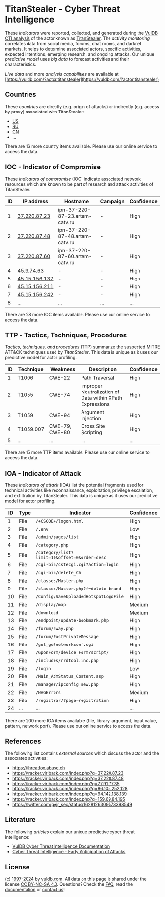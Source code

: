 # TitanStealer - Cyber Threat Intelligence

These _indicators_ were reported, collected, and generated during the [VulDB CTI analysis](https://vuldb.com/?kb.cti) of the actor known as [TitanStealer](https://vuldb.com/?actor.titanstealer). The _activity monitoring_ correlates data from social media, forums, chat rooms, and darknet markets. It helps to determine associated actors, specific activities, expected intentions, emerging research, and ongoing attacks. Our unique _predictive model_ uses _big data_ to forecast activities and their characteristics.

_Live data_ and more _analysis capabilities_ are available at [https://vuldb.com/?actor.titanstealer](https://vuldb.com/?actor.titanstealer)

## Countries

These _countries_ are directly (e.g. origin of attacks) or indirectly (e.g. access by proxy) associated with TitanStealer:

* [US](https://vuldb.com/?country.us)
* [RU](https://vuldb.com/?country.ru)
* [CN](https://vuldb.com/?country.cn)
* ...

There are 16 more country items available. Please use our online service to access the data.

## IOC - Indicator of Compromise

These _indicators of compromise_ (IOC) indicate associated network resources which are known to be part of research and attack activities of TitanStealer.

ID | IP address | Hostname | Campaign | Confidence
-- | ---------- | -------- | -------- | ----------
1 | [37.220.87.23](https://vuldb.com/?ip.37.220.87.23) | ipn-37-220-87-23.artem-catv.ru | - | High
2 | [37.220.87.48](https://vuldb.com/?ip.37.220.87.48) | ipn-37-220-87-48.artem-catv.ru | - | High
3 | [37.220.87.60](https://vuldb.com/?ip.37.220.87.60) | ipn-37-220-87-60.artem-catv.ru | - | High
4 | [45.9.74.63](https://vuldb.com/?ip.45.9.74.63) | - | - | High
5 | [45.15.156.137](https://vuldb.com/?ip.45.15.156.137) | - | - | High
6 | [45.15.156.211](https://vuldb.com/?ip.45.15.156.211) | - | - | High
7 | [45.15.156.242](https://vuldb.com/?ip.45.15.156.242) | - | - | High
8 | ... | ... | ... | ...

There are 28 more IOC items available. Please use our online service to access the data.

## TTP - Tactics, Techniques, Procedures

_Tactics, techniques, and procedures_ (TTP) summarize the suspected MITRE ATT&CK techniques used by _TitanStealer_. This data is unique as it uses our predictive model for actor profiling.

ID | Technique | Weakness | Description | Confidence
-- | --------- | -------- | ----------- | ----------
1 | T1006 | CWE-22 | Path Traversal | High
2 | T1055 | CWE-74 | Improper Neutralization of Data within XPath Expressions | High
3 | T1059 | CWE-94 | Argument Injection | High
4 | T1059.007 | CWE-79, CWE-80 | Cross Site Scripting | High
5 | ... | ... | ... | ...

There are 15 more TTP items available. Please use our online service to access the data.

## IOA - Indicator of Attack

These _indicators of attack_ (IOA) list the potential fragments used for technical activities like reconnaissance, exploitation, privilege escalation, and exfiltration by TitanStealer. This data is unique as it uses our predictive model for actor profiling.

ID | Type | Indicator | Confidence
-- | ---- | --------- | ----------
1 | File | `/+CSCOE+/logon.html` | High
2 | File | `/.env` | Low
3 | File | `/admin/pages/list` | High
4 | File | `/category.php` | High
5 | File | `/category/list?limit=10&offset=0&order=desc` | High
6 | File | `/cgi-bin/cstecgi.cgi?action=login` | High
7 | File | `/cgi-bin/delete_CA` | High
8 | File | `/classes/Master.php` | High
9 | File | `/classes/Master.php?f=delete_brand` | High
10 | File | `/Config/SaveUploadedHotspotLogoFile` | High
11 | File | `/display/map` | Medium
12 | File | `/download` | Medium
13 | File | `/endpoint/update-bookmark.php` | High
14 | File | `/forum/away.php` | High
15 | File | `/forum/PostPrivateMessage` | High
16 | File | `/get_getnetworkconf.cgi` | High
17 | File | `/GponForm/device_Form?script/` | High
18 | File | `/includes/rrdtool.inc.php` | High
19 | File | `/login` | Low
20 | File | `/Main_AdmStatus_Content.asp` | High
21 | File | `/manager/ipconfig_new.php` | High
22 | File | `/NAGErrors` | Medium
23 | File | `/registrar/?page=registration` | High
24 | ... | ... | ...

There are 200 more IOA items available (file, library, argument, input value, pattern, network port). Please use our online service to access the data.

## References

The following list contains _external sources_ which discuss the actor and the associated activities:

* https://threatfox.abuse.ch
* https://tracker.viriback.com/index.php?q=37.220.87.23
* https://tracker.viriback.com/index.php?q=37.220.87.48
* https://tracker.viriback.com/index.php?q=77.91.77.35
* https://tracker.viriback.com/index.php?q=86.105.252.128
* https://tracker.viriback.com/index.php?q=94.142.138.139
* https://tracker.viriback.com/index.php?q=159.69.84.195
* https://twitter.com/gejr_sec/status/1628126309573398549

## Literature

The following _articles_ explain our unique predictive cyber threat intelligence:

* [VulDB Cyber Threat Intelligence Documentation](https://vuldb.com/?kb.cti)
* [Cyber Threat Intelligence - Early Anticipation of Attacks](https://www.scip.ch/en/?labs.20201022)

## License

(c) [1997-2024](https://vuldb.com/?kb.changelog) by [vuldb.com](https://vuldb.com/?kb.about). All data on this page is shared under the license [CC BY-NC-SA 4.0](https://creativecommons.org/licenses/by-nc-sa/4.0/). Questions? Check the [FAQ](https://vuldb.com/?kb.faq), read the [documentation](https://vuldb.com/?kb) or [contact us](https://vuldb.com/?contact)!
